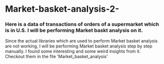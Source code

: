 # Market-basket-analysis-2-
### Here is a data of transactions of orders of a supermarket which is in U.S. I will be performing Market baskt analysis on it.
Since the actual libraries which are used to perform Market basket analysis are not working, I will be performing Market basket analysis step by step manually. I found some interesting and some weird insights from it. Checkout them in the file 'Market_basket_analysis'
